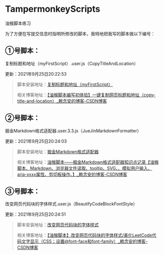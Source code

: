 <!--
 * @Descripttion: 
 * @version: 
 * @Author: LiarCoder
 * @Date: 2021-09-15 00:55:56
 * @LastEditors: LiarCoder
 * @LastEditTime: 2021-09-25 20:20:46
-->
# TampermonkeyScripts
油猴脚本练习

为了方便在写提交信息时指明所修改的脚本，我特地把我写的脚本做以下编号：

## ①号脚本：

复制标题和地址（myFirstScript）.user.js（CopyTitleAndLocation）

更新：2021年9月25日20:22:53

> 脚本安装地址：[复制标题和地址（myFirstScript）](https://greasyfork.org/zh-CN/scripts/429598-%E5%A4%8D%E5%88%B6%E6%A0%87%E9%A2%98%E5%92%8C%E5%9C%B0%E5%9D%80-myfirstscript)
>
> 相关博客地址：[【油猴脚本编写初体验】一键复制网页标题和地址（copy-title-and-location）_赖念安的博客-CSDN博客](https://blog.csdn.net/qq_44879358/article/details/118896682)

## ②号脚本：

掘金Markdown格式适配器.user.3.3.js（JueJinMarkdownFormatter）

更新：2021年9月25日20:24:03

> 脚本安装地址：[掘金Markdown格式适配器](https://greasyfork.org/zh-CN/scripts/431632-%E6%8E%98%E9%87%91markdown%E6%A0%BC%E5%BC%8F%E9%80%82%E9%85%8D%E5%99%A8)
>
> 相关博客地址：[油猴脚本——掘金Markdown格式适配器知识点记录【油猴脚本、Markdown、浏览器文件读取、tooltip、SVG、、模拟用户输入、aria-xxxx属性、剪切板操作、】_赖念安的博客-CSDN博客](https://blog.csdn.net/qq_44879358/article/details/120089878)

## ③号脚本：

改变网页代码块的字体样式.user.js（BeautifyCodeBlockFontStyle）

更新：2021年9月25日20:24:51

> 脚本安装地址：[改变网页代码块的字体样式](https://greasyfork.org/zh-CN/scripts/432756-%E6%94%B9%E5%8F%98%E7%BD%91%E9%A1%B5%E4%BB%A3%E7%A0%81%E5%9D%97%E7%9A%84%E5%AD%97%E4%BD%93%E6%A0%B7%E5%BC%8F)
>
> 相关博客地址：[【油猴脚本】改变网页代码块的字体样式/美化LeetCode代码文字显示（CSS；设置@font-face和font-family）_赖念安的博客-CSDN博客](https://blog.csdn.net/qq_44879358/article/details/120412081)

